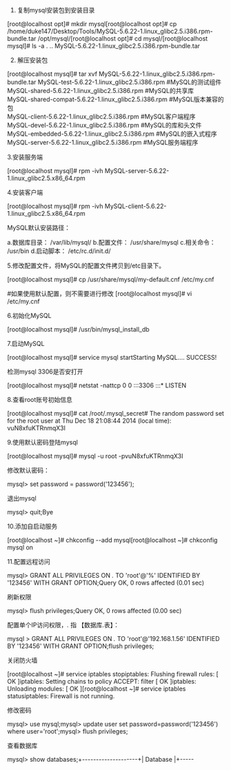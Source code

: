 1. 复制mysql安装包到安装目录

[root@localhost opt]# mkdir mysql[root@localhost opt]# cp /home/duke147/Desktop/Tools/MySQL-5.6.22-1.linux_glibc2.5.i386.rpm-bundle.tar /opt/mysql/[root@localhost opt]# cd mysql/[root@localhost mysql]# ls -a .  ..  MySQL-5.6.22-1.linux_glibc2.5.i386.rpm-bundle.tar


2. 解压安装包

[root@localhost mysql]# tar xvf MySQL-5.6.22-1.linux_glibc2.5.i386.rpm-bundle.tar
            MySQL-test-5.6.22-1.linux_glibc2.5.i386.rpm #MySQL的测试组件
            MySQL-shared-5.6.22-1.linux_glibc2.5.i386.rpm  #MySQL的共享库             
            MySQL-shared-compat-5.6.22-1.linux_glibc2.5.i386.rpm #MySQL版本兼容的包       
            MySQL-client-5.6.22-1.linux_glibc2.5.i386.rpm  #MySQL客户端程序             
            MySQL-devel-5.6.22-1.linux_glibc2.5.i386.rpm #MySQL的库和头文件               
            MySQL-embedded-5.6.22-1.linux_glibc2.5.i386.rpm #MySQL的嵌入式程序             
            MySQL-server-5.6.22-1.linux_glibc2.5.i386.rpm #MySQL服务端程序               
           
3.安装服务端

[root@localhost mysql]# rpm -ivh MySQL-server-5.6.22-1.linux_glibc2.5.x86_64.rpm

4.安装客户端

[root@localhost mysql]# rpm -ivh MySQL-client-5.6.22-1.linux_glibc2.5.x86_64.rpm

MySQL默认安装路径：

a.数据库目录：    /var/lib/mysql/
b.配置文件：    /usr/share/mysql
c.相关命令：    /usr/bin
d.启动脚本：    /etc/rc.d/init.d/

5.修改配置文件，将MySQL的配置文件拷贝到/etc目录下。

[root@localhost mysql]# cp /usr/share/mysql/my-default.cnf /etc/my.cnf


#如果使用默认配置，则不需要进行修改
[root@localhost mysql]# vi /etc/my.cnf

6.初始化MySQL

[root@localhost mysql]# /usr/bin/mysql_install_db


7.启动MySQL

[root@localhost mysql]# service mysql startStarting MySQL.... SUCCESS!


检测mysql 3306是否安打开

[root@localhost mysql]# netstat -nattcp        0      0 :::3306                    :::*                        LISTEN 


8.查看root账号初始信息

[root@localhost mysql]# cat /root/.mysql_secret# The random password set for the root user at Thu Dec 18 21:08:44 2014 (local time): vuN8xfuKTRnmqX3I


9.使用默认密码登陆mysql

[root@localhost mysql]# mysql -u root -pvuN8xfuKTRnmqX3I

修改默认密码：

mysql> set password = password('123456');

退出mysql

mysql> quit;Bye


10.添加自启动服务

[root@localhost ~]# chkconfig --add mysql[root@localhost ~]# chkconfig mysql on


11.配置远程访问

mysql> GRANT ALL PRIVILEGES ON *.* TO 'root'@'%' IDENTIFIED BY '123456' WITH GRANT OPTION;Query OK, 0 rows affected (0.01 sec)


刷新权限

mysql> flush privileges;Query OK, 0 rows affected (0.00 sec)


配置单个IP访问权限，*.* 指 【数据库.表】：

mysql > GRANT ALL PRIVILEGES ON *.* TO 'root'@'192.168.1.56' IDENTIFIED BY '123456' WITH GRANT OPTION;flush privileges;


关闭防火墙

[root@localhost ~]# service iptables stopiptables: Flushing firewall rules:                        [  OK  ]iptables: Setting chains to policy ACCEPT: filter          [  OK  ]iptables: Unloading modules:                              [  OK  ][root@localhost ~]# service iptables statusiptables: Firewall is not running.


修改密码

mysql> use mysql;mysql> update user set password=password('123456') where user='root';mysql> flush privileges;


查看数据库

mysql> show databases;+--------------------+| Database          |+-----
